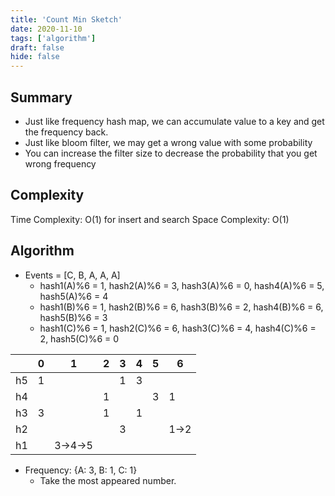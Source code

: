 ```yaml
---
title: 'Count Min Sketch'
date: 2020-11-10
tags: ['algorithm']
draft: false
hide: false
---
```


## Summary
* Just like frequency hash map, we can accumulate value to a key and get the frequency back.
* Just like bloom filter, we may get a wrong value with some probability
* You can increase the filter size to decrease the probability that you get wrong frequency

## Complexity
Time Complexity: O(1) for insert and search
Space Complexity: O(1)

## Algorithm
* Events = [C, B, A, A, A]
    + hash1(A)%6 = 1, hash2(A)%6 = 3, hash3(A)%6 = 0, hash4(A)%6 = 5, hash5(A)%6 = 4
    + hash1(B)%6 = 1, hash2(B)%6 = 6, hash3(B)%6 = 2, hash4(B)%6 = 6, hash5(B)%6 = 3
    + hash1(C)%6 = 1, hash2(C)%6 = 6, hash3(C)%6 = 4, hash4(C)%6 = 2, hash5(C)%6 = 0


|    | 0 | 1       | 2 | 3 | 4 | 5 | 6    |
|----|---|---------|---|---|---|---|------|
| h5 | 1 |         |   | 1 | 3 |   |      |
| h4 |   |         | 1 |   |   | 3 | 1    |
| h3 | 3 |         | 1 |   | 1 |   |      |
| h2 |   |         |   | 3 |   |   | 1->2 |
| h1 |   | 3->4->5 |   |   |   |   |      |

* Frequency: {A: 3, B: 1, C: 1}
    + Take the most appeared number.